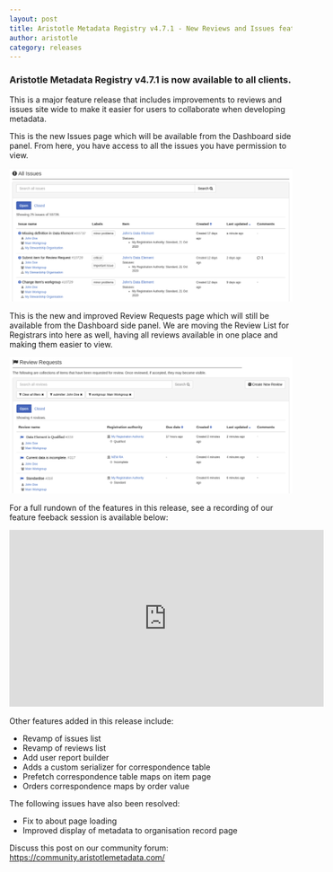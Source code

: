 ```yaml
---
layout: post
title: Aristotle Metadata Registry v4.7.1 - New Reviews and Issues feature release!
author: aristotle
category: releases
---
```


### Aristotle Metadata Registry v4.7.1 is now available to all clients.

This is a major feature release that includes improvements to reviews and issues site wide to make it easier for users to collaborate when developing metadata.

This is the new Issues page which will be available from the Dashboard side panel. From here, you have access to all the issues you have permission to view.

![](/aristotle/images/blog/releases/4.7.1-issues_list.png "New issues list")

This is the new and improved Review Requests page which will still be available from the Dashboard side panel. We are moving the Review List for Registrars into here as well, having all reviews available in one place and making them easier to view.

![](/aristotle/images/blog/releases/4.7.1-reviews_list.png "New reviews list")

For a full rundown of the features in this release, see a recording of our feature feeback session is available below:

<iframe width="560" height="315" src="https://www.youtube.com/embed/Qr7Eok8ABns" frameborder="0" allow="accelerometer; autoplay; clipboard-write; encrypted-media; gyroscope; picture-in-picture" allowfullscreen></iframe>


Other features added in this release include:
- Revamp of issues list
- Revamp of reviews list
- Add user report builder
- Adds a custom serializer for correspondence table
- Prefetch correspondence table maps on item page
- Orders correspondence maps by order value

The following issues have also been resolved:
- Fix to about page loading
- Improved display of metadata to organisation record page

Discuss this post on our community forum: https://community.aristotlemetadata.com/

